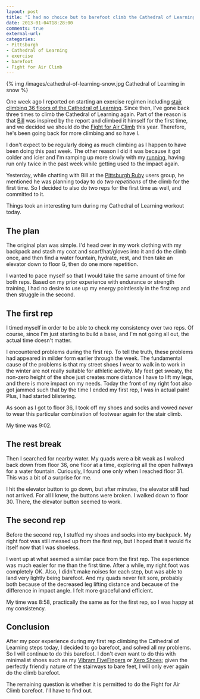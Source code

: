 ```yaml
---
layout: post
title: "I had no choice but to barefoot climb the Cathedral of Learning"
date: 2013-01-04T18:28:00
comments: true
external-url: 
categories: 
- Pittsburgh
- Cathedral of Learning
- exercise
- barefoot
- Fight for Air Climb
---
```

{% img /images/cathedral-of-learning-snow.jpg Cathedral of Learning in snow %}

One week ago I reported on starting an exercise regimen including [stair climbing 36 floors of the Cathedral of Learning](/blog/2012/12/28/meditations-on-climbing-the-36-floors-of-the-pitt-cathedral-of-learning/). Since then, I've gone back three times to climb the Cathedral of Learning again. Part of the reason is that [Bill](http://billlaboon.com/) was inspired by the report and climbed it himself for the first time, and we decided we should do the [Fight for Air Climb](http://www.lung.org/pledge-events/pa/pittsburgh-climb-fy13/) this year. Therefore, he's been going back for more climbing and so have I.

I don't expect to be regularly doing as much climbing as I happen to have been doing this past week. The other reason I did it was because it got colder and icier and I'm ramping up more slowly with my [running](/blog/2012/12/31/why-i-went-frick-park-trail-running-in-snowfall-for-the-first-time-in-a-decade/), having run only twice in the past week while getting used to the impact again.

Yesterday, while chatting with Bill at the [Pittsburgh Ruby](http://pghrb.heroku.com/) users group, he mentioned he was planning today to do *two repetitions* of the climb for the first time. So I decided to also do two reps for the first time as well, and committed to it.

Things took an interesting turn during my Cathedral of Learning workout today.

<!--more-->

## The plan

The original plan was simple. I'd head over in my work clothing with my backpack and stash my coat and scarf/hat/gloves into it and do the climb once, and then find a water fountain, hydrate, rest, and then take an elevator down to floor G, then do one more repetition.

I wanted to pace myself so that I would take the same amount of time for both reps. Based on my prior experience with endurance or strength training, I had no desire to use up my energy pointlessly in the first rep and then struggle in the second.

## The first rep

I timed myself in order to be able to check my consistency over two reps. Of course, since I'm just starting to build a base, and I'm not going all out, the actual time doesn't matter.

I encountered problems during the first rep. To tell the truth, these problems had appeared in milder form earlier through the week. The fundamental cause of the problems is that my street shoes I wear to walk in to work in the winter are not really suitable for athletic activity. My feet get sweaty, the non-zero height of the shoe just creates more distance I have to lift my legs, and there is more impact on my needs. Today the front of my right foot also got jammed such that by the time I ended my first rep, I was in actual pain! Plus, I had started blistering.

As soon as I got to floor 36, I took off my shoes and socks and vowed *never* to wear this particular combination of footwear again for the stair climb.

My time was 9:02.

## The rest break

Then I searched for nearby water. My quads were a bit weak as I walked back down from floor 36, one floor at a time, exploring all the open hallways for a water fountain. Curiously, I found one only when I reached floor 31. This was a bit of a surprise for me.

I hit the elevator button to go down, but after minutes, the elevator still had not arrived. For all I knew, the buttons were broken. I walked down to floor 30. There, the elevator button seemed to work.

## The second rep

Before the second rep, I stuffed my shoes and socks into my backpack. My right foot was still messed up from the first rep, but I hoped that it would fix itself now that I was shoeless.

I went up at what seemed a similar pace from the first rep. The experience was much easier for me than the first time. After a while, my right foot was completely OK. Also, I didn't make noises for each step, but was able to land very lightly being barefoot. And my quads never felt sore, probably both because of the decreased leg lifting distance and because of the difference in impact angle. I felt more graceful and efficient.

My time was 8:58, practically the same as for the first rep, so I was happy at my consistency.

## Conclusion

After my poor experience during my first rep climbing the Cathedral of Learning steps today, I decided to go barefoot, and solved all my problems. So I will continue to do this barefoot. I don't even want to do this with minimalist shoes such as my [Vibram FiveFingers](/blog/categories/fivefingers/) or [Xero Shoes](/blog/categories/xero-shoes/); given the perfectly friendly nature of the stairways to bare feet, I will only ever again do the climb barefoot.

The remaining question is whether it is permitted to do the Fight for Air Climb barefoot. I'll have to find out.
